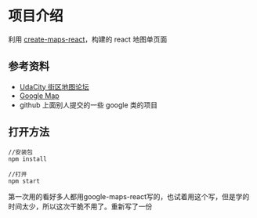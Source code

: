 # 项目介绍

利用 [create-maps-react](https://www.npmjs.com/package/create-react-app)，构建的 react 地图单页面

## 参考资料

- [UdaCity 街区地图论坛]()
- [Google Map](https://developers.google.com/maps/documentation/)
- github 上面别人提交的一些 google 类的项目

## 打开方法

```
//安装包
npm install

//打开
npm start
```

第一次用的看好多人都用google-maps-react写的，也试着用这个写，但是学的时间太少，所以这次干脆不用了。重新写了一份
